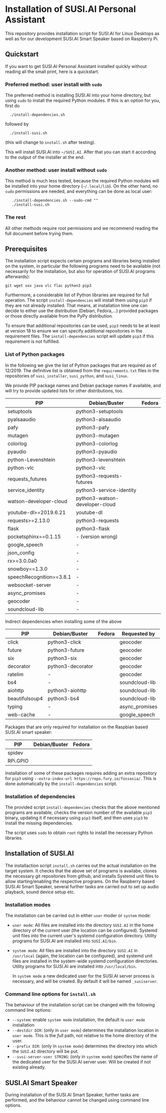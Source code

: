 # Installation of SUSI.AI Personal Assistant

This repository provides installation script for SUSI.AI for Linux Desktops
as well as for our development SUSI.AI Smart Speaker based on Raspberry Pi.

## Quickstart

If you want to get SUSI.AI Personal Assistant installed quickly without reading
all the small print, here is a quickstart.

### Preferred method: user install with `sudo`

The preferred method is installing SUSI.AI into your home directory, but using
`sudo` to install the required Python modules. If this is an option for you,
first do
```
  ./install-dependencies.sh
```
followed by
```
  ./install-susi.sh
```
(this will change to `install.sh` after testing).

This will install SUSI.AI into `~/SUSI.AI`. After that you can start it
according to the output of the installer at the end.

### Another method: user install without `sudo`

This method is much less tested, because the required Python modules will
be installed into your home directory (`~/.local/lib`). On the other hand,
no `sudo` permissions are needed, and everything can be done as local user:
```
   ./install-dependencies.sh --sudo-cmd ""
   ./install-susi.sh
```

### The rest

All other methods require root permissions and we recommend reading the
full document before trying them.

## Prerequisites

The installation script expects certain programs and libraries being installed
on the system, in particular the following programs need to be available
(not necessarily for the installation, but also for operation of SUSI.AI
programs afterwards):

	git wget sox java vlc flac python3 pip3

Furthermore, a considerable list of Python libraries are required for full
operation. The script `install-dependencies` will install them using `pip3`
if they are not already installed. That means, at installation time one
can decide to either use the distribution (Debian, Fedora,...) provided
packages or those directly available from the PyPy distribution.

To ensure that additional repositories can be used, `pip3` needs to be
at least at version 18 to ensure we can specify additional repositories
in the requirement files. The `install-dependencies` script will update
`pip3` if this requirement is not fulfilled.


### List of Python packages

In the following we give the list of Python packages that are required
as of 12/2019. The definitive list is obtained from the `requirements.txt`
files in the repositories of `susi_installer`, `susi_python`, and `susi_linux`.

We provide PIP package names and Debian package names if available, and will
try to provide updated lists for other distributions, too.

| PIP | Debian/Buster | Fedora |
| --- | --- | --- |
| setuptools            | python3-setuptools                    | |
| pyalsaaudio		| python3-alsaaudio			| |
| pafy			| python3-pafy				| |
| mutagen		| python3-mutagen			| |
| colorlog		| python3-colorlog			| |
| pyaudio		| python3-pyaudio			| |
| python-Levenshtein	| python3-levenshtein			| |
| python-vlc		| python3-vlc				| |
| requests_futures	| python3-requests-futures		| |
| service_identity	| python3-service-identity		| |
| watson-developer-cloud | python3-watson-developer-cloud	| |
| youtube-dl>=2019.6.21	| youtube-dl				| |
| requests>=2.13.0	| python3-requests			| |
| flask			| python3-flask				| |
| pocketsphinx==0.1.15	| - (version wrong)			| |
| google_speech		| -					| |
| json_config		| -					| |
| rx>=3.0.0a0		| -					| |
| snowboy==1.3.0	| -					| |
| speechRecognition==3.8.1 | -					| |
| websocket-server	| -					| |
| async_promises	| -					| |
| geocoder		| -					| |
| soundcloud-lib	| -					| |

Indirect dependencies when installing some of the above

| PIP | Debian/Buster | Fedora | Requested by |
| --- | --- | --- | -- |
| click			| python3-click		| | geocoder |
| future		| python3-future	| | geocoder |
| six			| python3-six		| | geocoder |
| decorator		| python3-decorator	| | geocoder |
| ratelim		| -			| | geocoder |
| bs4			| -			| | soundcloud-lib |
| aiohttp		| python3-aiohttp	| | soundcloud-lib |
| beautifulsoup4	| python3-bs4		| | soundcloud-lib |
| typing		| -			| | async_promises |
| web-cache		| -			| | google_speech  |


Packages that are only required for installation on the Raspbian based
SUSI.AI smart speaker:

| PIP | Debian/Buster | Fedora | 
| --- | --- | --- |
| spidev   | | |
| RPi.GPIO | | |


Installation of some of these packages requires adding an extra repository
for `pip3` using `--extra-index-url https://repo.fury.io/fossasia/`.
This is done automatically by the `install-dependencies` script.


### Installation of dependencies

The provided script `install-dependencies` checks that the above mentioned
programs are available, checks the version number of the available `pip3`
binary, updating it if necessary using `pip3` itself, and then uses `pip3`
to install the missing dependencies.

The script uses `sudo` to obtain `root` rights to install the necessary Python
libraries.


## Installation of SUSI.AI

The installaction script `install.sh` carries out the actual installation
on the target system. It checks that the above set of programs is availabe,
clones the necessary git repositories from github, and installs Systemd 
unit files to allow starting/enabling the respective programs. On the 
Raspberry based SUSI.AI Smart Speaker, several further tasks are carried
out to set up audio playback, sound device setup etc.

### Installation modes

The installation can be carried out in either `user` moder or `system`
mode:

- `user mode`: All files are installed into the directory `SUSI.AI`
  in the home directory of the current user (the location can be configured).
  Systemd unit files into the current user's systemd configuration directory.
  Utility programs for SUSI.AI are installed into `SUSI.AI/bin`.

- `system mode`: All files are installed into the directory `SUSI.AI` in
  `/usr/local` (again, the location can be configured), and systemd unit
  files are installed in the system-wide systemd configuration directories.
  Utility programs for SUSI.AI are installed into `/usr/local/bin`.
  
  In `system mode` a new dedicated user for the SUSI.AI server process
  is necessary, and will be created. By default it will be named 
  `_susiserver`.


### Command line options for `install.sh`

The behaviour of the installation script can be changed with the following
command line options:

- `--system`: enable `system mode` installation, the default is
  `user mode` installation
- `--destdir DIR`: (only in `user mode`) determines the installation
  location in `user mode`. This is the *full* path, not relative to the
  home directory of the user.
- `--prefix DIR`: (only in `system mode`) determines the directory into
  which the `SUSI.AI` directory will be put.
- `--susi-server-user STRING`: (only in `system mode`) specifies the name
  of the dedicated user for the SUSI.AI server user. Will be created if
  not existing already.


## SUSI.AI Smart Speaker

During installation of the SUSI.AI Smart Speaker, further tasks are
performed, and the behaviour cannot be changed using command line options.



